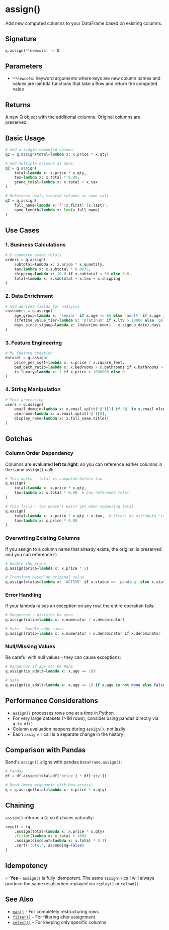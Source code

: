 # assign()

Add new computed columns to your DataFrame based on existing columns.

## Signature

```python
q.assign(**newcols) -> Q
```

## Parameters

- `**newcols`: Keyword arguments where keys are new column names and values are lambda functions that take a Row and return the computed value

## Returns

A new Q object with the additional columns. Original columns are preserved.

## Basic Usage

```python
# Add a single computed column
q2 = q.assign(total=lambda x: x.price * x.qty)

# Add multiple columns at once
q2 = q.assign(
    total=lambda x: x.price * x.qty,
    tax=lambda x: x.total * 0.08,
    grand_total=lambda x: x.total + x.tax
)

# Reference newly created columns in same call
q2 = q.assign(
    full_name=lambda x: f"{x.first} {x.last}",
    name_length=lambda x: len(x.full_name)
)
```

## Use Cases

### 1. Business Calculations
```python
# E-commerce order totals
orders = q.assign(
    subtotal=lambda x: x.price * x.quantity,
    tax=lambda x: x.subtotal * 0.0875,
    shipping=lambda x: 10.0 if x.subtotal < 50 else 0.0,
    total=lambda x: x.subtotal + x.tax + x.shipping
)
```

### 2. Data Enrichment
```python
# Add derived fields for analysis
customers = q.assign(
    age_group=lambda x: 'senior' if x.age >= 65 else 'adult' if x.age >= 18 else 'minor',
    lifetime_value_tier=lambda x: 'platinum' if x.ltv > 10000 else 'gold' if x.ltv > 5000 else 'silver',
    days_since_signup=lambda x: (datetime.now() - x.signup_date).days
)
```

### 3. Feature Engineering
```python
# ML feature creation
dataset = q.assign(
    price_per_sqft=lambda x: x.price / x.square_feet,
    bed_bath_ratio=lambda x: x.bedrooms / x.bathrooms if x.bathrooms > 0 else 0,
    is_luxury=lambda x: 1 if x.price > 1000000 else 0
)
```

### 4. String Manipulation
```python
# Text processing
users = q.assign(
    email_domain=lambda x: x.email.split('@')[1] if '@' in x.email else '',
    username=lambda x: x.email.split('@')[0],
    display_name=lambda x: x.full_name.title()
)
```

## Gotchas

### Column Order Dependency
Columns are evaluated **left to right**, so you can reference earlier columns in the same `assign()` call:

```python
# This works - total is computed before tax
q.assign(
    total=lambda x: x.price * x.qty,
    tax=lambda x: x.total * 0.08  # Can reference total
)

# This fails - tax doesn't exist yet when computing total
q.assign(
    total=lambda x: x.price * x.qty + x.tax,  # Error: no attribute 'tax'
    tax=lambda x: x.price * 0.08
)
```

### Overwriting Existing Columns
If you assign to a column name that already exists, the original is preserved and you can reference it:

```python
# Double the price
q.assign(price=lambda x: x.price * 2)

# Transform based on original value
q.assign(status=lambda x: 'ACTIVE' if x.status == 'pending' else x.status)
```

### Error Handling
If your lambda raises an exception on any row, the entire operation fails:

```python
# Dangerous - division by zero
q.assign(ratio=lambda x: x.numerator / x.denominator)

# Safe - handle edge cases
q.assign(ratio=lambda x: x.numerator / x.denominator if x.denominator != 0 else 0)
```

### Null/Missing Values
Be careful with null values - they can cause exceptions:

```python
# Dangerous if age can be None
q.assign(is_adult=lambda x: x.age >= 18)

# Safe
q.assign(is_adult=lambda x: x.age >= 18 if x.age is not None else False)
```

## Performance Considerations

- `assign()` processes rows one at a time in Python
- For very large datasets (>1M rows), consider using pandas directly via `q.to_df()`
- Column evaluation happens during `assign()`, not lazily
- Each `assign()` call is a separate change in the history

## Comparison with Pandas

Bend's `assign()` aligns with pandas `DataFrame.assign()`:

```python
# Pandas
df = df.assign(total=df['price'] * df['qty'])

# Bend (more ergonomic with Row access)
q = q.assign(total=lambda x: x.price * x.qty)
```

## Chaining

`assign()` returns a Q, so it chains naturally:

```python
result = (q
    .assign(total=lambda x: x.price * x.qty)
    .filter(lambda x: x.total > 100)
    .assign(discount=lambda x: x.total * 0.1)
    .sort('total', ascending=False)
)
```

## Idempotency

✅ **Yes** - `assign()` is fully idempotent. The same `assign()` call will always produce the same result when replayed via `replay()` or `reload()`.

## See Also

- [`map()`](map.md) - For completely restructuring rows
- [`filter()`](filter.md) - For filtering after assignment
- [`select()`](select.md) - For keeping only specific columns

